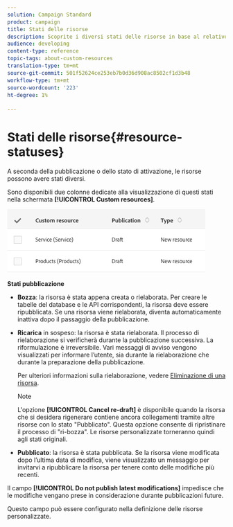 ```yaml
---
solution: Campaign Standard
product: campaign
title: Stati delle risorse
description: Scoprite i diversi stati delle risorse in base al relativo stato di pubblicazione.
audience: developing
content-type: reference
topic-tags: about-custom-resources
translation-type: tm+mt
source-git-commit: 501f52624ce253eb7b0d36d908ac8502cf1d3b48
workflow-type: tm+mt
source-wordcount: '223'
ht-degree: 1%

---
```



# Stati delle risorse{#resource-statuses}

A seconda della pubblicazione o dello stato di attivazione, le risorse possono avere stati diversi.

Sono disponibili due colonne dedicate alla visualizzazione di questi stati nella schermata **[!UICONTROL Custom resources]**.

![](assets/schema_colonne_1.png)

**Stati pubblicazione**

* **Bozza**: la risorsa è stata appena creata o rielaborata. Per creare le tabelle del database e le API corrispondenti, la risorsa deve essere ripubblicata. Se una risorsa viene rielaborata, diventa automaticamente inattiva dopo il passaggio della pubblicazione.
* **Ricarica** in sospeso: la risorsa è stata rielaborata. Il processo di rielaborazione si verificherà durante la pubblicazione successiva. La riformulazione è irreversibile. Vari messaggi di avviso vengono visualizzati per informare l’utente, sia durante la rielaborazione che durante la preparazione della pubblicazione.

   Per ulteriori informazioni sulla rielaborazione, vedere [Eliminazione di una risorsa](../../developing/using/deleting-a-resource.md).

   >[!NOTE]
   >
   >L&#39;opzione **[!UICONTROL Cancel re-draft]** è disponibile quando la risorsa che si desidera rigenerare contiene ancora collegamenti tramite altre risorse con lo stato &quot;Pubblicato&quot;. Questa opzione consente di ripristinare il processo di &quot;ri-bozza&quot;. Le risorse personalizzate torneranno quindi agli stati originali.

* **Pubblicato**: la risorsa è stata pubblicata. Se la risorsa viene modificata dopo l’ultima data di modifica, viene visualizzato un messaggio per invitarvi a ripubblicare la risorsa per tenere conto delle modifiche più recenti.

Il campo **[!UICONTROL Do not publish latest modifications]** impedisce che le modifiche vengano prese in considerazione durante pubblicazioni future.

Questo campo può essere configurato nella definizione delle risorse personalizzate.
